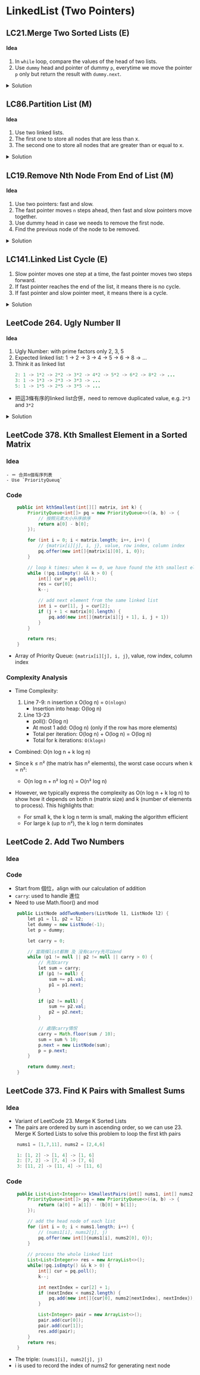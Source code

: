 # LinkedList (Two Pointers)

## LC21.Merge Two Sorted Lists (E)
#### Idea
1. In `while` loop, compare the values of the head of two lists.
2. Use `dummy` head and pointer of dummy `p`, everytime we move the pointer `p` only but return the result with `dummy.next`.

<details>
<summary>Solution</summary>
    ```java showLineNumbers
    class Solution {
        public ListNode mergeTwoLists(ListNode l1, ListNode l2) {
            // create dummy head and pointer of dummy
            ListNode dummy = new ListNode(-1), p = dummy;
            ListNode p1 = l1, p2 = l2;
            
            while (p1 != null && p2 != null) {
                if (p1.val > p2.val) {
                    p.next = p2;
                    p2 = p2.next;
                } else {
                    p.next = p1;
                    p1 = p1.next;
                }
                p = p.next;
            }
            
            if (p1 != null) {
                p.next = p1;
            }
            
            if (p2 != null) {
                p.next = p2;
            }
            
            return dummy.next;
        }
    }
    ```
</details>

## LC86.Partition List (M)
#### Idea
1. Use two linked lists.
2. The first one to store all nodes that are less than x.
3. The second one to store all nodes that are greater than or equal to x.

<details>
<summary>Solution</summary>
    ```java showLineNumbers
    class Solution {
        public ListNode partition(ListNode head, int x) {
            // less than x
            ListNode list1 = new ListNode(-1), p1 = list1;
            // greated than or equal to x
            ListNode list2 = new ListNode(-1), p2 = list2;
            ListNode p = head;

            while (p != null) {
                if (p.val < x) {
                    p1.next = p;
                    p1 = p1.next;
                } else {
                    p2.next = p;
                    p2 = p2.next;
                }

                ListNode temp = p.next;
                p.next = null;
                p = temp;
            }

            p1.next = list2.next;
            return list1.next;
        }
    }
    ```
</details>

## LC19.Remove Nth Node From End of List (M)
#### Idea
1. Use two pointers: fast and slow.
2. The fast pointer moves `n` steps ahead, then fast and slow pointers move together.
3. Use dummy head in case we needs to remove the first node.
4. Find the previous node of the node to be removed.

<details>
<summary>Solution</summary>
    ```java showLineNumbers
    class Solution {
        public ListNode removeNthFromEnd(ListNode head, int n) {
            ListNode dummy = new ListNode(-1);
            dummy.next = head;

            ListNode slow = dummy, fast = dummy;

            // n + 1 because we need to find the previous node
            for (int i = 0; i < n + 1; i++) {
                fast = fast.next;
            }

            while (fast != null) {
                slow = slow.next;
                fast = fast.next;
            }

            slow.next = slow.next.next;
            return dummy.next;
        }
    }
    ```
</details>

## LC141.Linked List Cycle (E)
1. Slow pointer moves one step at a time, the fast pointer moves two steps forward.
2. If fast pointer reaches the end of the list, it means there is no cycle.
3. If fast pointer and slow pointer meet, it means there is a cycle.

<details>
<summary>Solution</summary>
    ```java showLineNumbers
    public class Solution {
        public boolean hasCycle(ListNode head) {
            ListNode fast = head;
            ListNode slow = head;

            while (slow != null && fast.next != null) {
                fast = fast.next.next;
                slow = slow.next;

                if (fast.equals(slow)) {
                    return true;
                }
            }
            
            return false;
        }
    }
    ```
</details>
























## LeetCode 264. Ugly Number II
#### Idea
1. Ugly Number: with prime factors only 2, 3, 5
2. Expected linked list: 1 -> 2 -> 3 -> 4 -> 5 -> 6 -> 8 -> ...
3. Think it as linked list
    ```java
    2: 1 -> 1*2 -> 2*2 -> 3*2 -> 4*2 -> 5*2 -> 6*2 -> 8*2 -> ...
    3: 1 -> 1*3 -> 2*3 -> 3*3 -> ...
    5: 1 -> 1*5 -> 2*5 -> 3*5 -> ...
    ```
- 把這3條有序的linked list合併，need to remove duplicated value, e.g. `2*3` and `3*2`

<details>
<summary>Solution</summary>
    ```java
        public int nthUglyNumber(int n) {
            // pointer to the head of each linked list
            int p2 = 1, p3 = 1, p5 = 1;
            // the value of the head node of each linked list
            int product2 = 1, product3 = 1, product5 = 1;
            // the final merged linked list
            int[] ugly = new int[n + 1];
            // the pointer to the merged linked list
            int p = 1;

            while (p <= n) { 
                int min = Math.min(product2, Math.min(product3, product5));

                // add the result list
                ugly[p] = min;
                p++;

                // if the node is selected from the 2nd list, then move the pointer to the next node in 2nd list
                // if the value of head node of any other list  is equal to the value of the selected node, then move the pointer to the next node in that list

                if (min == product2) {
                    product2 = 2 * ugly[p2];
                    p2++;
                }
                if (min == product3) {
                    product3 = 3 * ugly[p3];
                    p3++;
                }
                if (min == product5) {
                    product5 = 5 * ugly[p5];
                    p5++;
                }
            }

            return ugly[n];
        }
    ```
</details>

## LeetCode 378. Kth Smallest Element in a Sorted Matrix
### Idea
    - ＝ 合并n個有序列表 
    - Use `PriorityQueuq`
### Code
```java showLineNumbers
    public int kthSmallest(int[][] matrix, int k) {
        PriorityQueue<int[]> pq = new PriorityQueue<>((a, b) -> {
            // 按照元素大小升序排序
            return a[0] - b[0];
        });

        for (int i = 0; i < matrix.length; i++, i++) {
            // {matrix[i][j], i, j}, value, row index, column index
            pq.offer(new int[]{matrix[i][0], i, 0});
        }

        // loop k times: when k == 0, we have found the kth smallest element
        while (!pq.isEmpty() && k > 0) {
            int[] cur = pq.poll();
            res = cur[0];
            k--;

            // add next element from the same linked list
            int i = cur[1], j = cur[2];
            if (j + 1 < matrix[0].length) {
                pq.add(new int[]{matrix[i][j + 1], i, j + 1})
            }
        }

        return res;
    }
```
- Array of Priority Queue: `{matrix[i][j], i, j}`, value, row index, column index

### Complexity Analysis
- Time Complexity:
    1. Line 7-9: n insertion x O(log n) = `O(nlogn)`
        - Insertion into heap: O(log n)
    2. Line 13-23
        - poll():  O(log n)
        - At most 1 add: O(log n) (only if the row has more elements)
        - Total per iteration: O(log n) + O(log n) = O(log n)
        - Total for k iterations: `O(klogn)`

- Combined: O(n log n + k log n)
- Since k ≤ n² (the matrix has n² elements), the worst case occurs when k = n²:
    - O(n log n + n² log n) = O(n² log n)
- However, we typically express the complexity as O(n log n + k log n) to show how it depends on both n (matrix size) and k (number of elements to process). This highlights that:
    - For small k, the k log n term is small, making the algorithm efficient
    - For large k (up to n²), the k log n term dominates

## LeetCode 2. Add Two Numbers
### Idea

### Code
- Start from 個位，align with our calculation of addition
- `carry`: used to handle 進位
- Need to use Math.floor() and mod
```java
    public ListNode addTwoNumbers(ListNode l1, ListNode l2) {
        let p1 = l1, p2 = l2;
        let dummy = new ListNode(-1);
        let p = dummy;

        let carry = 0;

        // 當兩條list都無 及 沒有carry先可以end
        while (p1 != null || p2 != null || carry > 0) {
            // 先加carry
            let sum = carry;
            if (p1 != null) {
                sum += p1.val;
                p1 = p1.next;
            }

            if (p2 != null) {
                sum += p2.val;
                p2 = p2.next;
            }

            // 處理carry情怳
            carry = Math.floor(sum / 10);
            sum = sum % 10;
            p.next = new ListNode(sum);
            p = p.next;
        }

        return dummy.next;
    }
```


## LeetCode 373. Find K Pairs with Smallest Sums
### Idea
- Variant of LeetCode 23. Merge K Sorted Lists
- The pairs are ordered by sum in ascending order, so we can use 23. Merge K Sorted Lists to solve this problem to loop the first kth pairs
```java
    nums1 = [1,7,11], nums2 = [2,4,6]

    1: [1, 2] -> [1, 4] -> [1, 6]
    2: [7, 2] -> [7, 4] -> [7, 6]
    3: [11, 2] -> [11, 4] -> [11, 6]
```
### Code
```java
    public List<List<Integer>> kSmallestPairs(int[] nums1, int[] nums2, int k) {
        PriorityQueue<int[]> pq = new PriorityQueue<>((a, b) -> {
            return (a[0] + a[1]) - (b[0] + b[1]);
        });

        // add the head node of each list
        for (int i = 0; i < nums1.length; i++) {
            // (nums1[i], nums2[j], j)
            pq.offer(new int[]{nums1[i], nums2[0], 0});
        }
        
        // process the whole linked list
        List<List<Integer>> res = new ArrayList<>();
        while(!pq.isEmpty() && k > 0) {
            int[] cur = pq.poll();
            k--;

            int nextIndex = cur[2] + 1;
            if (nextIndex < nums2.length) {
                pq.add(new int[]{cur[0], nums2[nextIndex], nextIndex});
            }

            List<Integer> pair = new ArrayList<>();
            pair.add(cur[0]);
            pair.add(cur[1]);
            res.add(pair);
        }
        return res;
    }
```
- The triple: `(nums1[i], nums2[j], j)`
- i is used to record the index of nums2 for generating next node